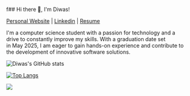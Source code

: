 f## Hi there 👋, I'm Diwas!

[Personal Website](https://personal-website-navy-one.vercel.app/)  |  [Linkedin](https://www.linkedin.com/in/diwassapkota)  |  [Resume](https://drive.google.com/drive/u/0/home) <br />


  I'm a computer science student with a passion for technology and a</br>
  drive to constantly improve my skills. With a graduation date set</br>
  in May 2025, I am eager to gain hands-on experience and contribute to </br>
  the development of innovative software solutions. 
  
![Diwas's GitHub stats](https://github-readme-stats.vercel.app/api?username=diwassapkota805&show_icons=true&theme=radical&count_private=true)

[![Top Langs](https://github-readme-stats.vercel.app/api/top-langs/?username=diwassapkota805&layout=compact)](https://github.com/diwassapkota805/github-readme-stats)

![](https://komarev.com/ghpvc/?username=diwassapkota805&color=green)
